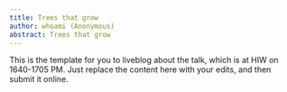 ```yaml
---
title: Trees that grow
author: whoami (Anonymous)
abstract: Trees that grow
---
```


This is the template for you to liveblog about the talk,
which is at HIW on 1640-1705 PM.  Just replace the content here
with your edits, and then submit it online.
